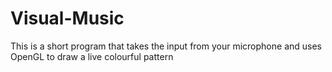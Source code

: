 # Visual-Music
This is a short program that takes the input from your microphone and uses OpenGL to draw a live colourful pattern
